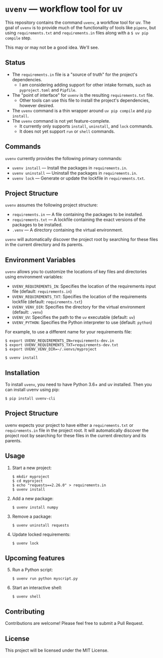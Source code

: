 # `uvenv` — workflow tool for uv

This repository contains the command `uvenv`, a workflow tool for uv. The goal of
`uvenv` is to provide much of the functionality of tools like `pipenv`, but using
`requirements.txt` and `requirements.in` files along with a `$ uv pip compile` step.

This may or may not be a good idea. We'll see.

## Status

- The `requirements.in` file is a "source of truth" for the project's dependencies.
  - I am considering adding support for other intake formats, such as `pyproject.toml` and `Pipfile`.
- The "point of interface" for `uvenv` is the resulting `requirements.txt` file.
  - Other tools can use this file to install the project's dependencies, however desired.
- The `uvenv` command is a thin wrapper around `uv pip compile` and `pip install`.
- The `uvenv` command is not yet feature-complete.
  - It currently only supports `install`, `uninstall`, and `lock` commands.
  - It does not yet support `run` or `shell` commands.

## Commands

`uvenv` currently provides the following primary commands:

- `uvenv install` — Install the packages in `requirements.in`.
- `uvenv uninstall` — Uninstall the packages in `requirements.in`.
- `uvenv lock` — Generate or update the lockfile in `requirements.txt`.


## Project Structure

`uvenv` assumes the following project structure:

- `requirements.in` — A file containing the packages to be installed.
- `requirements.txt` — A lockfile containing the exact versions of the packages to be installed.
- `.venv` — A directory containing the virtual environment.

`uvenv` will automatically discover the project root by searching for these files in the current directory and its parents.

## Environment Variables

`uvenv` allows you to customize the locations of key files and directories using environment variables:

- `UVENV_REQUIREMENTS_IN`: Specifies the location of the requirements input file (default: `requirements.in`)
- `UVENV_REQUIREMENTS_TXT`: Specifies the location of the requirements lockfile (default: `requirements.txt`)
- `UVENV_VENV_DIR`: Specifies the directory for the virtual environment (default: `.venv`)
- `UVENV_UV`: Specifies the path to the `uv` executable (default: `uv`)
- `UVENV_PYTHON`: Specifies the Python interpreter to use (default: `python`)

For example, to use a different name for your requirements file:

```shell
$ export UVENV_REQUIREMENTS_IN=requirements-dev.in
$ export UVENV_REQUIREMENTS_TXT=requirements-dev.txt
$ export UVENV_VENV_DIR=~/.venvs/myproject

$ uvenv install
```


## Installation

To install `uvenv`, you need to have Python 3.6+ and uv installed. Then you can install uvenv using pip:

```shell
$ pip install uvenv-cli
```

## Project Structure

uvenv expects your project to have either a `requirements.txt` or `requirements.in` file in the project root. It will automatically discover the project root by searching for these files in the current directory and its parents.

## Usage

1. Start a new project:
   ```shell
   $ mkdir myproject
   $ cd myproject
   $ echo "requests==2.26.0" > requirements.in
   $ uvenv install
   ```

2. Add a new package:
   ```shell
   $ uvenv install numpy
   ```

3. Remove a package:
   ```shell
   $ uvenv uninstall requests
   ```

4. Update locked requirements:
   ```shell
   $ uvenv lock
   ```

## Upcoming features

5. Run a Python script:
   ```shell
   $ uvenv run python myscript.py
   ```

6. Start an interactive shell:
   ```shell
   $ uvenv shell
   ```

## Contributing

Contributions are welcome! Please feel free to submit a Pull Request.

## License

This project will be licensed under the MIT License.
